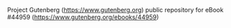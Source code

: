 Project Gutenberg (https://www.gutenberg.org) public repository for eBook #44959 (https://www.gutenberg.org/ebooks/44959)
